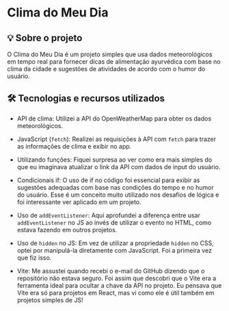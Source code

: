 # Clima do Meu Dia

## 💡 Sobre o projeto

O Clima do Meu Dia é um projeto simples que usa dados meteorológicos em tempo real para fornecer dicas de alimentação ayurvédica com base no clima da cidade e sugestões de atividades de acordo com o humor do usuário.

## 🛠️ Tecnologias e recursos utilizados

- API de clima: Utilizei a API do OpenWeatherMap para obter os dados meteorológicos.

- JavaScript (`fetch`): Realizei as requisições à API com `fetch` para trazer as informações de clima e exibir no app.

- Utilizando funções: Fiquei surpresa ao ver como era mais simples do que eu imaginava atualizar o link da API com dados de input do usuário.

- Condicionais if: O uso de if no código foi essencial para exibir as sugestões adequadas com base nas condições do tempo e no humor do usuário. Esse é um conceito muito utilizado nos desafios de lógica e foi interessante
  ver aplicado em um projeto.

- Uso de `addEventListener`: Aqui aprofundei a diferença entre usar `addEventListener` no JS ao invés de utilizar o evento no HTML, como estava fazendo em outros projetos.

- Uso de `hidden` no JS: Em vez de utilizar a propriedade `hidden` no CSS, optei por manipulá-la diretamente com JavaScript. Foi a primeira vez que fiz isso.

- Vite: Me assustei quando recebi o e-mail do GitHub dizendo que o repositório não estava seguro.
  Foi assim que descobri que o Vite era a ferramenta ideal para ocultar a chave da API no projeto. Eu pensava que Vite era só para projetos em React, mas vi como ele é útil também em projetos simples de JS!
